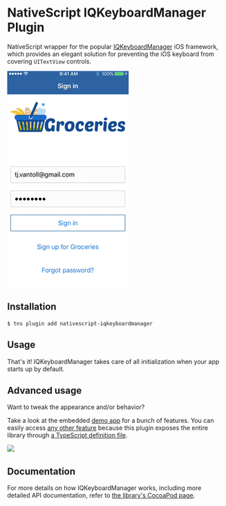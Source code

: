 # NativeScript IQKeyboardManager Plugin

NativeScript wrapper for the popular [IQKeyboardManager](https://cocoapods.org/pods/IQKeyboardManager) iOS framework, which provides an elegant solution for preventing the iOS keyboard from covering `UITextView` controls.

![Example of using the IQKeyBoardManager NativeScript plugin on an iOS device](screenshot.gif)

## Installation

```
$ tns plugin add nativescript-iqkeyboardmanager
```

## Usage

That's it! IQKeyboardManager takes care of all initialization when your app starts up by default.

## Advanced usage

Want to tweak the appearance and/or behavior?

Take a look at the embedded [demo app](demo/) for a bunch of features.
You can easily access [any other feature](https://github.com/hackiftekhar/IQKeyboardManager/blob/df3afc60ad92a2264dc5e101a3c7966d7f6265ef/PROPERTIES%20%26%20FUNCTIONS.md) because this plugin exposes the entire library through [a TypeScript definition file](demo/references.d.ts).

<img src="https://github.com/tjvantoll/nativescript-IQKeyboardManager/raw/master/demo.gif" width="320px"/> 

## Documentation

For more details on how IQKeyboardManager works, including more detailed API documentation, refer to [the library's CocoaPod page](https://cocoapods.org/pods/IQKeyboardManager).
